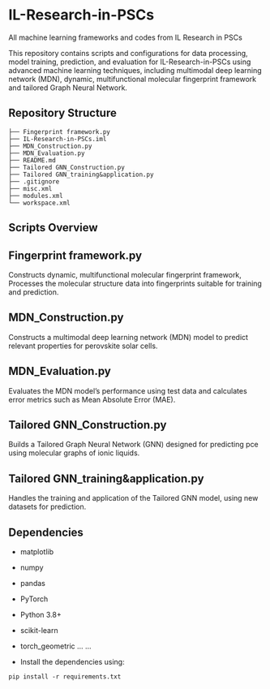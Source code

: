 # IL-Research-in-PSCs
All machine learning frameworks and codes from IL Research in PSCs

This repository contains scripts and configurations for data processing, model training, prediction, and evaluation for IL-Research-in-PSCs using advanced machine learning techniques, including multimodal deep learning network (MDN), dynamic, multifunctional molecular fingerprint framework and tailored Graph Neural Network.

## Repository Structure
```
├── Fingerprint framework.py
├── IL-Research-in-PSCs.iml
├── MDN_Construction.py
├── MDN_Evaluation.py
├── README.md
├── Tailored GNN_Construction.py
├── Tailored GNN_training&application.py
├── .gitignore
├── misc.xml
├── modules.xml
└── workspace.xml
```

## Scripts Overview
## Fingerprint framework.py
Constructs dynamic, multifunctional molecular fingerprint framework, Processes the molecular structure data into fingerprints suitable for training and prediction.

## MDN_Construction.py
Constructs a multimodal deep learning network (MDN) model to predict relevant properties for perovskite solar cells.

## MDN_Evaluation.py
Evaluates the MDN model’s performance using test data and calculates error metrics such as Mean Absolute Error (MAE).

## Tailored GNN_Construction.py
Builds a Tailored Graph Neural Network (GNN) designed for predicting pce using molecular graphs of ionic liquids.

## Tailored GNN_training&application.py
Handles the training and application of the Tailored GNN model, using new datasets for prediction.


## Dependencies
- matplotlib
- numpy
- pandas
- PyTorch
- Python 3.8+
- scikit-learn
- torch_geometric
...
...
  
- Install the dependencies using:
```
pip install -r requirements.txt
```
